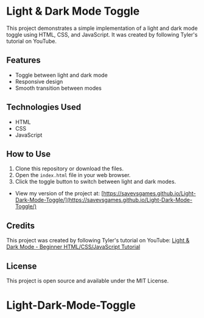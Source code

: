 # Light & Dark Mode Toggle

This project demonstrates a simple implementation of a light and dark mode toggle using HTML, CSS, and JavaScript. It was created by following Tyler's tutorial on YouTube.

## Features

- Toggle between light and dark mode
- Responsive design
- Smooth transition between modes

## Technologies Used

- HTML
- CSS
- JavaScript

## How to Use

1. Clone this repository or download the files.
2. Open the `index.html` file in your web browser.
3. Click the toggle button to switch between light and dark modes.

- View my version of the project at: [https://savevsgames.github.io/Light-Dark-Mode-Toggle/](https://savevsgames.github.io/Light-Dark-Mode-Toggle/)

## Credits

This project was created by following Tyler's tutorial on YouTube:
[Light & Dark Mode - Beginner HTML/CSS/JavaScript Tutorial](https://www.youtube.com/watch?v=MdCwg0cQJsI)

## License

This project is open source and available under the MIT License.

# Light-Dark-Mode-Toggle
